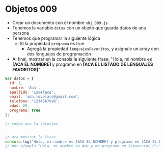 # Objetos 009

* Crear un documento con el nombre `obj_009.js`
* Tenemos la variable `datos` con un objeto que guarda datos de una persona
* Tenemos que programar la siguiente lógica
  * SI la propiedad `programa` es true
    * Agregá la propiedad `lenguajesFavoritos`, y asignale un array con dos lenguajes de programación
* Al final, mostrar en la consola la siguiente frase: "Hola, mi nombre es **[ACA EL NOMBRE]** y programo en **[ACA EL LISTADO DE LENGUAJES FAVORITOS]**"

```js
var datos = {
  id: 1,
  nombre: 'Ada',
  apellido: 'Lovelace',
  email: 'ada.lovelace@gmail.com',
  telefono: '1234567890',
  edad: 29,
  programa: true
};

// codea aca la solucion


// aca mostrar la frase
console.log("Hola, mi nombre es [ACA EL NOMBRE] y programo en [ACA EL LISTADO DE LENGUAJES FAVORITOS]");
// por ejemplo "Hola, mi nombre es Ada y me programo en Javascript,C++"
```